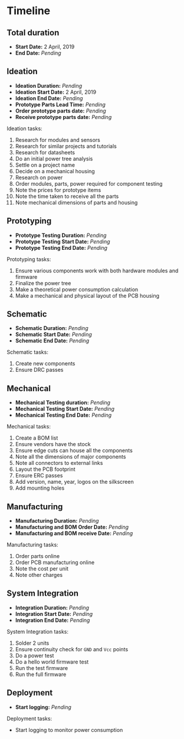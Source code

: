 # Timeline

## Total duration

- **Start Date:** 2 April, 2019
- **End Date:** *Pending*

## Ideation

- **Ideation Duration:** *Pending*
- **Ideation Start Date:** 2 April, 2019
- **Ideation End Date:** *Pending*
- **Prototype Parts Lead Time:** *Pending*
- **Order prototype parts date:** *Pending*
- **Receive prototype parts date:** *Pending*

Ideation tasks:

1. Research for modules and sensors
1. Research for similar projects and tutorials
1. Research for datasheets
1. Do an initial power tree analysis
1. Settle on a project name
1. Decide on a mechanical housing
1. Research on power
1. Order modules, parts, power required for component testing
1. Note the prices for prototype items
1. Note the time taken to receive all the parts
1. Note mechanical dimensions of parts and housing

## Prototyping

- **Prototype Testing Duration:** *Pending*
- **Prototype Testing Start Date:** *Pending*
- **Prototype Testing End Date:** *Pending*

Prototyping tasks:

1. Ensure various components work with both hardware modules and firmware
1. Finalize the power tree
1. Make a theoretical power consumption calculation
1. Make a mechanical and physical layout of the PCB housing

## Schematic

- **Schematic Duration:** *Pending*
- **Schematic Start Date:** *Pending*
- **Schematic End Date:** *Pending*

Schematic tasks:

1. Create new components
1. Ensure DRC passes

## Mechanical

- **Mechanical Testing duration:** *Pending*
- **Mechanical Testing Start Date:** *Pending*
- **Mechanical Testing End Date:** *Pending*

Mechanical tasks:

1. Create a BOM list
1. Ensure vendors have the stock
1. Ensure edge cuts can house all the components
1. Note all the dimensions of major components
1. Note all connectors to external links
1. Layout the PCB footprint
1. Ensure ERC passes
1. Add version, name, year, logos on the silkscreen
1. Add mounting holes

## Manufacturing

- **Manufacturing Duration:** *Pending*
- **Manufacturing and BOM Order Date:** *Pending*
- **Manufacturing and BOM receive Date:** *Pending*

Manufacturing tasks:

1. Order parts online
1. Order PCB manufacturing online
1. Note the cost per unit
1. Note other charges

## System Integration

- **Integration Duration:** *Pending*
- **Integration Start Date:** *Pending*
- **Integration End Date:** *Pending*

System Integration tasks:

1. Solder 2 units
1. Ensure continuity check for `GND` and `Vcc` points
1. Do a power test
1. Do a hello world firmware test
1. Run the test firmware
1. Run the full firmware

## Deployment

- **Start logging:** *Pending*

Deployment tasks:

- Start logging to monitor power consumption
